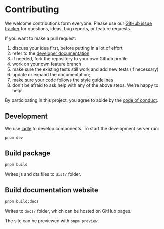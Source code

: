 # Contributing

We welcome contributions form everyone. Please use our [GitHub issue
tracker](https://github.com/i-VRESSE/haddock3-webapp/issues) for questions, ideas, bug
reports, or feature requests.

If you want to make a pull request:

1. discuss your idea first, before putting in a lot of effort
1. refer to the [developer
   documentation](https://github.com/i-VRESSE/haddock3-webapp/tree/main#development)
1. if needed, fork the repository to your own Github profile
1. work on your own feature branch
1. make sure the existing tests still work and add new tests (if necessary)
1. update or expand the documentation;
1. make sure your code follows the style guidelines
1. don't be afraid to ask help with any of the above steps. We're happy to help!

By participating in this project, you agree to abide by the [code of
conduct](https://github.com/i-VRESSE/haddock3-webapp/blob/main/CODE_OF_CONDUCT.md).

## Development

We use [ladle](https://ladle.dev/) to develop components. To start the development server run:

```bash
pnpm dev
```

## Build package

```bash
pnpm build
```

Writes js and dts files to `dist/` folder.

## Build documentation website

```bash
pnpm build:docs
```

Writes to `docs/` folder, which can be hosted on GitHub pages.

The site can be previewed with `pnpm preview`.

